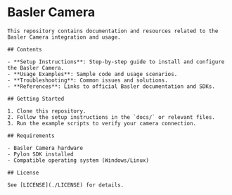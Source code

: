 # Basler Camera

    This repository contains documentation and resources related to the Basler Camera integration and usage.

    ## Contents

    - **Setup Instructions**: Step-by-step guide to install and configure the Basler Camera.
    - **Usage Examples**: Sample code and usage scenarios.
    - **Troubleshooting**: Common issues and solutions.
    - **References**: Links to official Basler documentation and SDKs.

    ## Getting Started

    1. Clone this repository.
    2. Follow the setup instructions in the `docs/` or relevant files.
    3. Run the example scripts to verify your camera connection.

    ## Requirements

    - Basler Camera hardware
    - Pylon SDK installed
    - Compatible operating system (Windows/Linux)

    ## License

    See [LICENSE](./LICENSE) for details.
